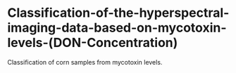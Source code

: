 # Classification-of-the-hyperspectral-imaging-data-based-on-mycotoxin-levels-(DON-Concentration)
Classification of corn samples from mycotoxin levels.
